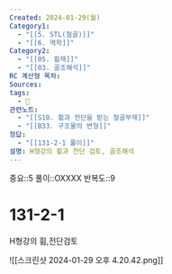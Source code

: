 ```yaml
---
Created: 2024-01-29(월)
Category1:
  - "[[5. STL(철골)]]"
  - "[[6. 역학]]"
Category2:
  - "[[05. 휨재]]"
  - "[[03. 골조해석]]"
RC 계산형 목차: 
Sources: 
tags:
  - 🧮
관련노트:
  - "[[S10. 휨과 전단을 받는 철골부재]]"
  - "[[B33. 구조물의 변형]]"
정답:
  - "[[131-2-1 풀이]]"
설명: H형강의 휨과 전단 검토, 골조해석
---
```

중요::5
풀이::OXXXX
반복도::9

#  131-2-1

H형강의 휨,전단검토

![[스크린샷 2024-01-29 오후 4.20.42.png]]